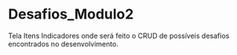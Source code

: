 # Desafios_Modulo2
Tela Itens Indicadores
onde será feito o CRUD de possíveis desafios encontrados no desenvolvimento.
